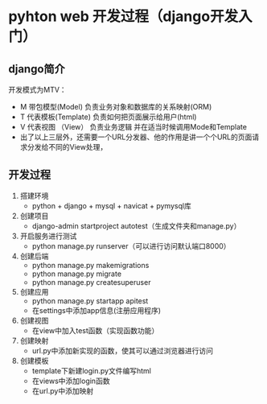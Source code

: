 # pyhton web 开发过程（django开发入门）
## django简介
开发模式为MTV：  
- M 带包模型(Model) 负责业务对象和数据库的关系映射(ORM)
- T 代表模板(Template) 负责如何把页面展示给用户(html)
- V 代表视图 （View） 负责业务逻辑 并在适当时候调用Mode和Template
- 出了以上三层外，还需要一个URL分发器、他的作用是讲一个个URL的页面请求分发给不同的View处理，
## 开发过程
1. 搭建环境
   - python + django + mysql + navicat + pymysql库
2. 创建项目
   - django-admin startproject autotest（生成文件夹和manage.py）
3. 开启服务进行测试
   - python manage.py runserver（可以进行访问默认端口8000）
4. 创建后端
   - python manage.py makemigrations
   - python manage.py migrate
   - python manage.py createsuperuser
5. 创建应用
   - python manage.py startapp apitest
   - 在settings中添加app信息(注册应用程序)
6. 创建视图
   - 在view中加入test函数（实现函数功能）
7. 创建映射
   - url.py中添加新实现的函数，使其可以通过浏览器进行访问
8. 创建模板
   - template下新建login.py文件编写html
   - 在views中添加login函数
   - 在url.py中添加映射
